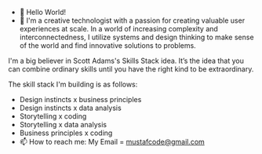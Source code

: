 - 👋 Hello World!
- 👀 I'm a creative technologist with a passion for creating valuable user experiences at scale.
In a world of increasing complexity and interconnectedness, I utilize systems and design thinking to make sense of the world and find innovative solutions to problems.

I'm a big believer in Scott Adams's Skills Stack idea. It’s the idea that you can combine ordinary skills until you have the right kind to be extraordinary.

The skill stack I'm building is as follows:

- Design instincts x business principles
- Design instincts x data analysis
- Storytelling x coding
- Storytelling x data analysis
- Business principles x coding
- 📫 How to reach me: My Email = mustafcode@gmail.com
      

<!---
mustafcode/mustafcode is a ✨ special ✨ repository because its `README.md` (this file) appears on your GitHub profile.
You can click the Preview link to take a look at your changes.
--->
